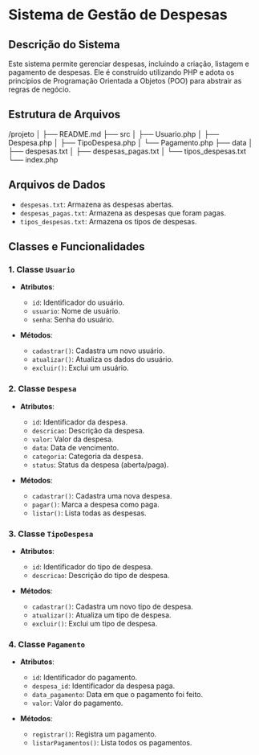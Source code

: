 # Sistema de Gestão de Despesas

## Descrição do Sistema
Este sistema permite gerenciar despesas, incluindo a criação, listagem e pagamento de despesas. Ele é construído utilizando PHP e adota os princípios de Programação Orientada a Objetos (POO) para abstrair as regras de negócio.

## Estrutura de Arquivos

/projeto
│
├── README.md
├── src
│   ├── Usuario.php
│   ├── Despesa.php
│   ├── TipoDespesa.php
│   └── Pagamento.php
├── data
│   ├── despesas.txt
│   ├── despesas_pagas.txt
│   └── tipos_despesas.txt
└── index.php

## Arquivos de Dados
- `despesas.txt`: Armazena as despesas abertas.
- `despesas_pagas.txt`: Armazena as despesas que foram pagas.
- `tipos_despesas.txt`: Armazena os tipos de despesas.

## Classes e Funcionalidades

### 1. Classe `Usuario`
- **Atributos**:
  - `id`: Identificador do usuário.
  - `usuario`: Nome de usuário.
  - `senha`: Senha do usuário.
  
- **Métodos**:
  - `cadastrar()`: Cadastra um novo usuário.
  - `atualizar()`: Atualiza os dados do usuário.
  - `excluir()`: Exclui um usuário.

### 2. Classe `Despesa`
- **Atributos**:
  - `id`: Identificador da despesa.
  - `descricao`: Descrição da despesa.
  - `valor`: Valor da despesa.
  - `data`: Data de vencimento.
  - `categoria`: Categoria da despesa.
  - `status`: Status da despesa (aberta/paga).
  
- **Métodos**:
  - `cadastrar()`: Cadastra uma nova despesa.
  - `pagar()`: Marca a despesa como paga.
  - `listar()`: Lista todas as despesas.

### 3. Classe `TipoDespesa`
- **Atributos**:
  - `id`: Identificador do tipo de despesa.
  - `descricao`: Descrição do tipo de despesa.
  
- **Métodos**:
  - `cadastrar()`: Cadastra um novo tipo de despesa.
  - `atualizar()`: Atualiza um tipo de despesa.
  - `excluir()`: Exclui um tipo de despesa.

### 4. Classe `Pagamento`
- **Atributos**:
  - `id`: Identificador do pagamento.
  - `despesa_id`: Identificador da despesa paga.
  - `data_pagamento`: Data em que o pagamento foi feito.
  - `valor`: Valor do pagamento.
  
- **Métodos**:
  - `registrar()`: Registra um pagamento.
  - `listarPagamentos()`: Lista todos os pagamentos.

